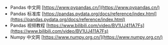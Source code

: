 - Pandas 中文网 [https://www.pypandas.cn/](https://www.pypandas.cn/)
- Pandas 标准库 [https://pandas.pydata.org/docs/reference/index.html](https://pandas.pydata.org/docs/reference/index.html)
- Pandas 视频教程 [https://www.bilibili.com/video/BV1UJ411A7Fs](https://www.bilibili.com/video/BV1UJ411A7Fs)
- Numpy 中文网 [https://www.numpy.org.cn/](https://www.numpy.org.cn/)
